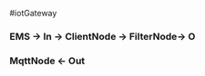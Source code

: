 #iotGateway

### EMS -> In -> ClientNode -> FilterNode-> O

###              MqttNode <-              Out